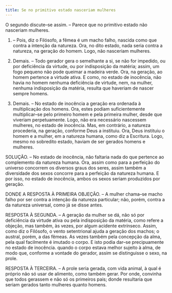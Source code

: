 ```yaml
---
title: Se no primitivo estado nasceriam mulheres
---
```


O segundo discute–se assim. – Parece que no primitivo estado não nasceriam mulheres.  

1. – Pois, diz o Filósofo, a fêmea é um macho falho, nascida como que contra a intenção da natureza. Ora, no dito estado, nada seria contra a natureza, na geração do homem. Logo, não nasceriam mulheres.  

2. Demais. – Todo gerador gera o semelhante a si, se não for impedido, ou por deficiência da virtude, ou por indisposição da matéria; assim, um fogo pequeno não pode queimar a madeira verde. Ora, na geração, ao homem pertence a virtude ativa. E como, no estado de inocência, não havia no homem nenhuma deficiência de virtude, nem, na mulher, nenhuma indisposição da matéria, resulta que haveriam de nascer sempre homens.  

3. Demais. – No estado de inocência a geração era ordenada à multiplicação dos homens. Ora, estes podiam suficientemente multiplicar–se pelo primeiro homem e pela primeira mulher, desde que viveriam perpetuamente. Logo, não era necessário nascessem mulheres, no estado de inocência.  Mas, em contrário, a natureza procederia, na geração, conforme Deus a instituiu. Ora, Deus instituiu o homem e a mulher, em a natureza humana, como diz a Escritura. Logo, mesmo no sobredito estado, haviam de ser gerados homens e mulheres.  

SOLUÇÃO. – No estado de inocência, não faltaria nada do que pertence ao complemento da natureza humana. Ora, assim como para a perfeição do universo concorrem os diversos graus dos seres, assim também a diversidade dos sexos concorre para a perfeição da natureza humana. E por isso, no estado de inocência, ambos os sexos seriam produzidos por geração.  

DONDE A RESPOSTA À PRIMEIRA OBJEÇÃO. – A mulher chama–se macho falho por ser contra a intenção da natureza particular; não, porém, contra a da natureza universal, como já se disse antes.  

RESPOSTA À SEGUNDA. – A geração da mulher se dá, não só por deficiência da virtude ativa ou pela indisposição da matéria, como refere a objeção, mas também, às vezes, por algum acidente extrínseco. Assim, como diz o Filósofo, o vento setentrional ajuda a geração dos machos; o austral, porém, a das fêmeas. As vezes também pela concepção da alma, pela qual facilmente é imutado o corpo. E isto podia dar–se precipuamente no estado de inocência. quando o corpo estava melhor sujeito à alma, de modo que, conforme a vontade do gerador, assim se distinguisse o sexo, na prole. 

RESPOSTA À TERCEIRA. – A prole seria gerada, com vida animal, à qual é próprio não só usar de alimento, como também gerar. Por onde, convinha que todos gerassem e não só os primeiros pais; donde resultaria que seriam gerados tanto mulheres quanto homens.